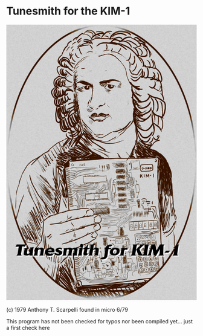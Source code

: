 # Tunesmith for the KIM-1

![Bach mit KIM](https://github.com/netzherpes/tunesmith-for-kim-1/raw/main/tunesmith_old.png)

(c)  1979 Anthony T. Scarpelli
found in micro 6/79

This program has not been checked for typos nor been compiled yet...
just a first check here
